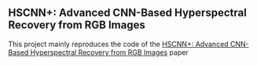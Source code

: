 ## HSCNN+: Advanced CNN-Based Hyperspectral Recovery from RGB Images
This project mainly reproduces the code of the [HSCNN+: Advanced CNN-Based Hyperspectral Recovery from RGB Images](https://openaccess.thecvf.com/content_cvpr_2018_workshops/papers/w13/Shi_HSCNN_Advanced_CNN-Based_CVPR_2018_paper.pdf) paper

